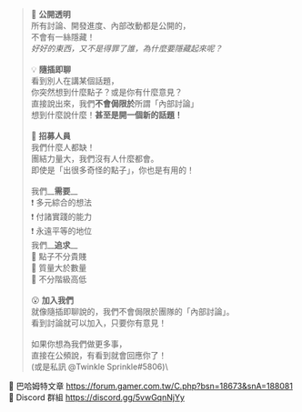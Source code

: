 > :white_heart: **公開透明** \
> 所有討論、開發進度、內部改動都是公開的，\
> 不會有一絲隱藏！\
> *好好的東西，又不是得罪了誰，為什麼要隱藏起來呢？*\
> \
> :bulb: **隨插即聊** \
> 看到別人在講某個話題，\
> 你突然想到什麼點子？或是你有什麼意見？\
> 直接說出來，我們**不會侷限於**所謂「內部討論」\
> 想到什麼說什麼！__甚至是開一個新的話題！__\
> \
> :pencil: **招募人員** \
> 我們什麼人都缺！\
> 團結力量大，我們沒有人什麼都會。\
> 即使是「出很多奇怪的點子」，你也是有用的！\
> \
> 我們__**需要**__ \
>   :exclamation: 多元綜合的想法\
>   :exclamation: 付諸實踐的能力\
>   :exclamation: 永遠平等的地位\
> 我們__**追求**__ \
>   :star2: 點子不分貴賤\
>   :star2: 質量大於數量\
>   :star2: 不分階級高低\
> \
> :open_mouth: **加入我們** \
> 就像隨插即聊說的，我們不會侷限於團隊的「內部討論」。\
> 看到討論就可以加入，只要你有意見！\
> \
> 如果你想為我們做更多事，\
> 直接在公頻說，有看到就會回應你了！\
> (或是私訊 @Twinkle Sprinkle#5806)\

:paperclip: 巴哈姆特文章 https://forum.gamer.com.tw/C.php?bsn=18673&snA=188081 \
:paperclip: Discord 群組 https://discord.gg/5vwGqnNjYy
